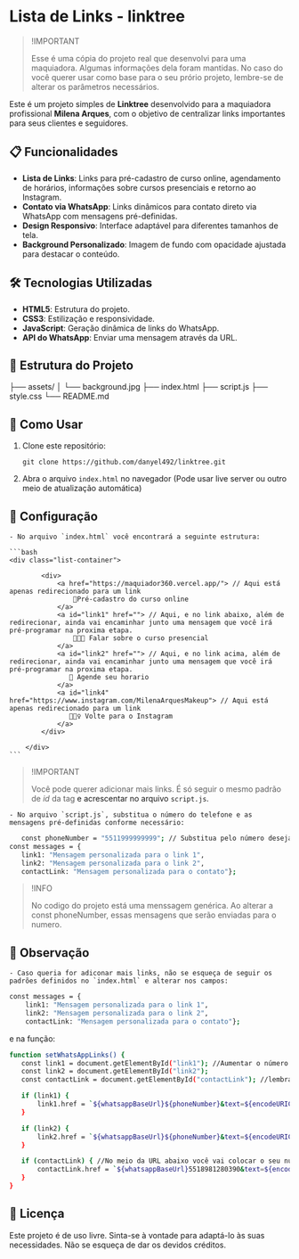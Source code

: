 # Lista de Links - linktree

>!IMPORTANT
>
>Esse é uma cópia do projeto real que desenvolvi para uma maquiadora. Algumas informações dela foram mantidas. No caso do você querer usar como base para o seu prório projeto, lembre-se de alterar os parâmetros necessários.

Este é um projeto simples de **Linktree** desenvolvido para a maquiadora profissional **Milena Arques**, com o objetivo de centralizar links importantes para seus clientes e seguidores.

## 📋 Funcionalidades

- **Lista de Links**: Links para pré-cadastro de curso online, agendamento de horários, informações sobre cursos presenciais e retorno ao Instagram.
- **Contato via WhatsApp**: Links dinâmicos para contato direto via WhatsApp com mensagens pré-definidas.
- **Design Responsivo**: Interface adaptável para diferentes tamanhos de tela.
- **Background Personalizado**: Imagem de fundo com opacidade ajustada para destacar o conteúdo.

## 🛠️ Tecnologias Utilizadas

- **HTML5**: Estrutura do projeto.
- **CSS3**: Estilização e responsividade.
- **JavaScript**: Geração dinâmica de links do WhatsApp.
- **API do WhatsApp**: Enviar uma mensagem através da URL.

## 📂 Estrutura do Projeto
├── assets/
│ └── background.jpg
├── index.html
├── script.js
├── style.css
└── README.md

## 🚀 Como Usar

1. Clone este repositório:

    ```git clone https://github.com/danyel492/linktree.git```

2. Abra o arquivo `index.html` no navegador (Pode usar live server ou outro meio de atualização automática)

## 🔧 Configuração

    - No arquivo `index.html` você encontrará a seguinte estrutura:

    ```bash
    <div class="list-container">

            <div>
                <a href="https://maquiador360.vercel.app/"> // Aqui está apenas redirecionado para um link
                    📱Pré-cadastro do curso online
                </a>
                <a id="link1" href=""> // Aqui, e no link abaixo, além de redirecionar, ainda vai encaminhar junto uma mensagem que você irá pré-programar na proxima etapa.
                    👩🏻‍🏫 Falar sobre o curso presencial 
                </a>
                <a id="link2" href=""> // Aqui, e no link acima, além de redirecionar, ainda vai encaminhar junto uma mensagem que você irá pré-programar na proxima etapa.
                   💄 Agende seu horario
                </a>
                <a id="link4" href="https://www.instagram.com/MilenaArquesMakeup"> // Aqui está apenas redirecionado para um link
                   💁🏻‍♀️ Volte para o Instagram
                </a>
            </div>

        </div>
    ```
>!IMPORTANT
>
>Você pode querer adicionar mais links. É só seguir o mesmo padrão de *id* da tag <a> e acrescentar no arquivo `script.js`.

    - No arquivo `script.js`, substitua o número do telefone e as mensagens pré-definidas conforme necessário:

 ```bash
    const phoneNumber = "5511999999999"; // Substitua pelo número desejado
const messages = {
    link1: "Mensagem personalizada para o link 1",
    link2: "Mensagem personalizada para o link 2",
    contactLink: "Mensagem personalizada para o contato"};
 ```

 >!INFO
 >
 >No codigo do projeto está uma menssagem genérica. Ao alterar a const phoneNumber, essas mensagens que serão enviadas para o numero.

## 🔎 Observação

    - Caso queria for adiconar mais links, não se esqueça de seguir os padrões definidos no `index.html` e alterar nos campos:
    
```bash
const messages = {
    link1: "Mensagem personalizada para o link 1",
    link2: "Mensagem personalizada para o link 2",
    contactLink: "Mensagem personalizada para o contato"};
 ```
 e na função:

 ```bash
function setWhatsAppLinks() {
    const link1 = document.getElementById("link1"); //Aumentar o número de links, caso necessário
    const link2 = document.getElementById("link2");
    const contactLink = document.getElementById("contactLink"); //lembrando que esse contato é com você, desenvolvedor

    if (link1) {
        link1.href = `${whatsappBaseUrl}${phoneNumber}&text=${encodeURIComponent(messages.link1)}`;
    }

    if (link2) {
        link2.href = `${whatsappBaseUrl}${phoneNumber}&text=${encodeURIComponent(messages.link2)}`;
    }

    if (contactLink) { //No meio da URL abaixo você vai colocar o seu numero, para entrarem em contato com você
        contactLink.href = `${whatsappBaseUrl}5518981280390&text=${encodeURIComponent(messages.contactLink)}`;
    }
}
 ```

 ## 📝 Licença
Este projeto é de uso livre. Sinta-se à vontade para adaptá-lo às suas necessidades. Não se esqueça de dar os devidos créditos.